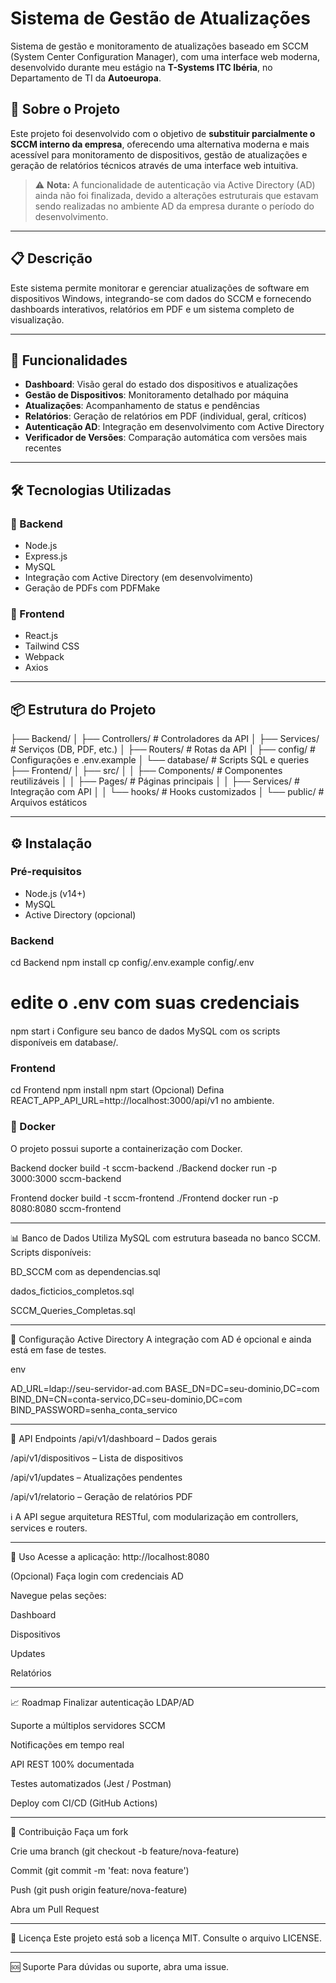 # Sistema de Gestão de Atualizações

Sistema de gestão e monitoramento de atualizações baseado em SCCM (System Center Configuration Manager), com uma interface web moderna, desenvolvido durante meu estágio na **T-Systems ITC Ibéria**, no Departamento de TI da **Autoeuropa**.

## 🧠 Sobre o Projeto

Este projeto foi desenvolvido com o objetivo de **substituir parcialmente o SCCM interno da empresa**, oferecendo uma alternativa moderna e mais acessível para monitoramento de dispositivos, gestão de atualizações e geração de relatórios técnicos através de uma interface web intuitiva.

> ⚠️ **Nota:** A funcionalidade de autenticação via Active Directory (AD) ainda não foi finalizada, devido a alterações estruturais que estavam sendo realizadas no ambiente AD da empresa durante o período do desenvolvimento.

---

## 📋 Descrição

Este sistema permite monitorar e gerenciar atualizações de software em dispositivos Windows, integrando-se com dados do SCCM e fornecendo dashboards interativos, relatórios em PDF e um sistema completo de visualização.

---

## 🚀 Funcionalidades

- **Dashboard**: Visão geral do estado dos dispositivos e atualizações
- **Gestão de Dispositivos**: Monitoramento detalhado por máquina
- **Atualizações**: Acompanhamento de status e pendências
- **Relatórios**: Geração de relatórios em PDF (individual, geral, críticos)
- **Autenticação AD**: Integração em desenvolvimento com Active Directory
- **Verificador de Versões**: Comparação automática com versões mais recentes

---

## 🛠️ Tecnologias Utilizadas

### 🔧 Backend

- Node.js
- Express.js
- MySQL
- Integração com Active Directory (em desenvolvimento)
- Geração de PDFs com PDFMake

### 🎨 Frontend

- React.js
- Tailwind CSS
- Webpack
- Axios

---

## 📦 Estrutura do Projeto

├── Backend/
│ ├── Controllers/ # Controladores da API
│ ├── Services/ # Serviços (DB, PDF, etc.)
│ ├── Routers/ # Rotas da API
│ ├── config/ # Configurações e .env.example
│ └── database/ # Scripts SQL e queries
├── Frontend/
│ ├── src/
│ │ ├── Components/ # Componentes reutilizáveis
│ │ ├── Pages/ # Páginas principais
│ │ ├── Services/ # Integração com API
│ │ └── hooks/ # Hooks customizados
│ └── public/ # Arquivos estáticos

---

## ⚙️ Instalação

### Pré-requisitos

- Node.js (v14+)
- MySQL
- Active Directory (opcional)

### Backend
cd Backend
npm install
cp config/.env.example config/.env
# edite o .env com suas credenciais
npm start
ℹ️ Configure seu banco de dados MySQL com os scripts disponíveis em database/.

### Frontend
cd Frontend
npm install
npm start
(Opcional) Defina REACT_APP_API_URL=http://localhost:3000/api/v1 no ambiente.

### 🐳 Docker
O projeto possui suporte a containerização com Docker.

Backend
docker build -t sccm-backend ./Backend
docker run -p 3000:3000 sccm-backend

Frontend
docker build -t sccm-frontend ./Frontend
docker run -p 8080:8080 sccm-frontend

---

📊 Banco de Dados
Utiliza MySQL com estrutura baseada no banco SCCM. Scripts disponíveis:

BD_SCCM com as dependencias.sql

dados_ficticios_completos.sql

SCCM_Queries_Completas.sql

---

🔧 Configuração Active Directory
A integração com AD é opcional e ainda está em fase de testes.

env

AD_URL=ldap://seu-servidor-ad.com
BASE_DN=DC=seu-dominio,DC=com
BIND_DN=CN=conta-servico,DC=seu-dominio,DC=com
BIND_PASSWORD=senha_conta_servico

---

🔌 API Endpoints
/api/v1/dashboard – Dados gerais

/api/v1/dispositivos – Lista de dispositivos

/api/v1/updates – Atualizações pendentes

/api/v1/relatorio – Geração de relatórios PDF

ℹ️ A API segue arquitetura RESTful, com modularização em controllers, services e routers.

---

📝 Uso
Acesse a aplicação: http://localhost:8080

(Opcional) Faça login com credenciais AD

Navegue pelas seções:

Dashboard

Dispositivos

Updates

Relatórios

---

📈 Roadmap
 Finalizar autenticação LDAP/AD

 Suporte a múltiplos servidores SCCM

 Notificações em tempo real

 API REST 100% documentada

 Testes automatizados (Jest / Postman)

 Deploy com CI/CD (GitHub Actions)

---

🤝 Contribuição
Faça um fork

Crie uma branch (git checkout -b feature/nova-feature)

Commit (git commit -m 'feat: nova feature')

Push (git push origin feature/nova-feature)

Abra um Pull Request

---

📄 Licença
Este projeto está sob a licença MIT. Consulte o arquivo LICENSE.

---

🆘 Suporte
Para dúvidas ou suporte, abra uma issue.
